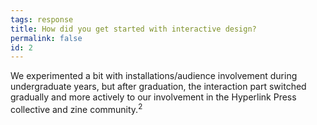 ```yaml
---
tags: response
title: How did you get started with interactive design?
permalink: false
id: 2
---
```


We experimented a bit with installations/audience involvement during undergraduate years, but after graduation, the interaction part switched gradually and more actively to our involvement in the Hyperlink Press collective and zine community.<sup>2</sup>
